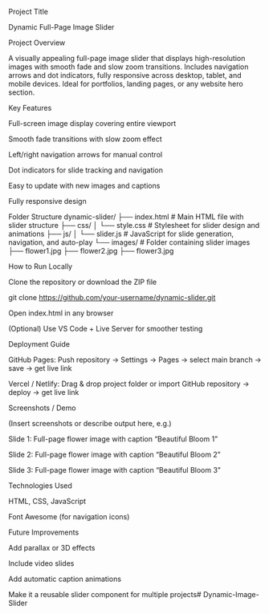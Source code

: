 Project Title

Dynamic Full-Page Image Slider

Project Overview

A visually appealing full-page image slider that displays high-resolution images with smooth fade and slow zoom transitions. Includes navigation arrows and dot indicators, fully responsive across desktop, tablet, and mobile devices. Ideal for portfolios, landing pages, or any website hero section.

Key Features

Full-screen image display covering entire viewport

Smooth fade transitions with slow zoom effect

Left/right navigation arrows for manual control

Dot indicators for slide tracking and navigation

Easy to update with new images and captions

Fully responsive design

Folder Structure
dynamic-slider/
├── index.html       # Main HTML file with slider structure
├── css/
│   └── style.css   # Stylesheet for slider design and animations
├── js/
│   └── slider.js   # JavaScript for slide generation, navigation, and auto-play
└── images/         # Folder containing slider images
    ├── flower1.jpg
    ├── flower2.jpg
    ├── flower3.jpg

How to Run Locally

Clone the repository or download the ZIP file

git clone https://github.com/your-username/dynamic-slider.git


Open index.html in any browser

(Optional) Use VS Code + Live Server for smoother testing

Deployment Guide

GitHub Pages: Push repository → Settings → Pages → select main branch → save → get live link

Vercel / Netlify: Drag & drop project folder or import GitHub repository → deploy → get live link

Screenshots / Demo

(Insert screenshots or describe output here, e.g.)

Slide 1: Full-page flower image with caption “Beautiful Bloom 1”

Slide 2: Full-page flower image with caption “Beautiful Bloom 2”

Slide 3: Full-page flower image with caption “Beautiful Bloom 3”

Technologies Used

HTML, CSS, JavaScript

Font Awesome (for navigation icons)

Future Improvements

Add parallax or 3D effects

Include video slides

Add automatic caption animations

Make it a reusable slider component for multiple projects# Dynamic-Image-Slider
